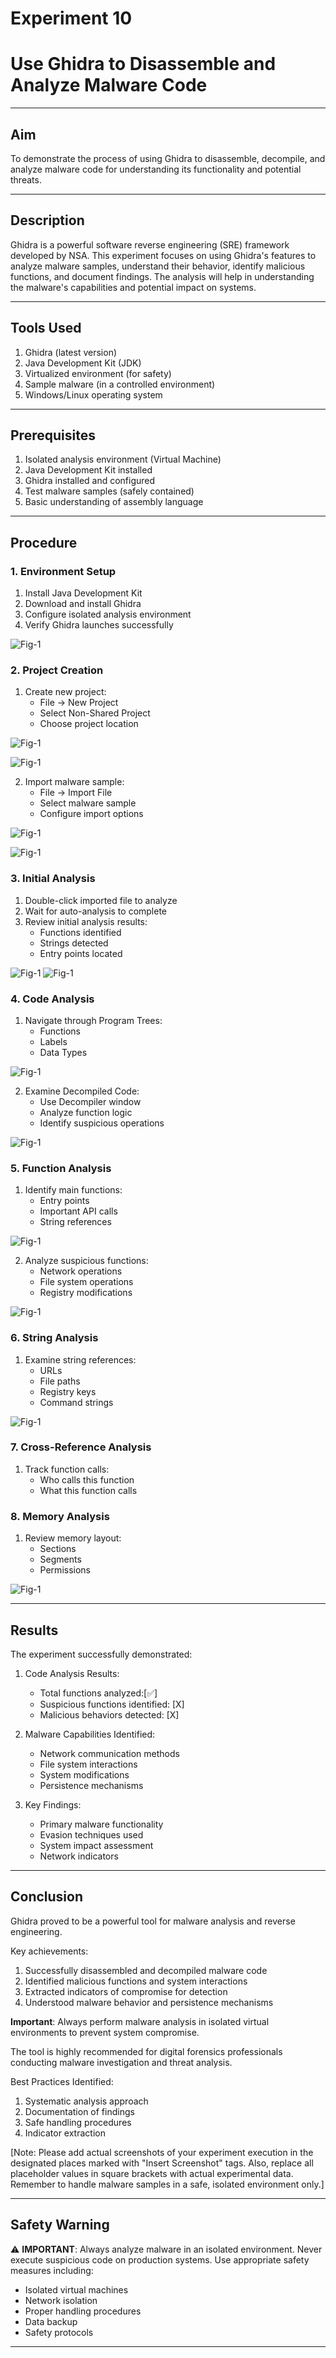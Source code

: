 # Experiment 10
# Use Ghidra to Disassemble and Analyze Malware Code

---
## Aim
To demonstrate the process of using Ghidra to disassemble, decompile, and analyze malware code for understanding its functionality and potential threats.

---
## Description
Ghidra is a powerful software reverse engineering (SRE) framework developed by NSA. This experiment focuses on using Ghidra's features to analyze malware samples, understand their behavior, identify malicious functions, and document findings. The analysis will help in understanding the malware's capabilities and potential impact on systems.

---
## Tools Used
1. Ghidra (latest version)
2. Java Development Kit (JDK)
3. Virtualized environment (for safety)
4. Sample malware (in a controlled environment)
5. Windows/Linux operating system

---
## Prerequisites
1. Isolated analysis environment (Virtual Machine)
2. Java Development Kit installed
3. Ghidra installed and configured
4. Test malware samples (safely contained)
5. Basic understanding of assembly language

---
## Procedure

### 1. Environment Setup
1. Install Java Development Kit
2. Download and install Ghidra
3. Configure isolated analysis environment
4. Verify Ghidra launches successfully

<!-- [Insert Screenshot: Place screenshot of Ghidra's initial launch screen] -->
![Fig-1](https://github.com/saravanakannana/digital-forensics-experiments-2025/blob/2d5c3d838948fdcebdc7297430124e39ec68b082/img/df%20exp%2010%20(1).png)

### 2. Project Creation
1. Create new project:
   - File → New Project
   - Select Non-Shared Project
   - Choose project location
   
<!-- [Insert Screenshot: Place screenshot of project creation] -->
![Fig-1](https://github.com/saravanakannana/digital-forensics-experiments-2025/blob/2d5c3d838948fdcebdc7297430124e39ec68b082/img/df%20exp%2010%20(2).png)

![Fig-1](https://github.com/saravanakannana/digital-forensics-experiments-2025/blob/2d5c3d838948fdcebdc7297430124e39ec68b082/img/df%20exp%2010%20(3).png)

2. Import malware sample:
   - File → Import File
   - Select malware sample
   - Configure import options
   
<!-- [Insert Screenshot: Place screenshot showing import process] -->
![Fig-1](https://github.com/saravanakannana/digital-forensics-experiments-2025/blob/2d5c3d838948fdcebdc7297430124e39ec68b082/img/df%20exp%2010%20(4).png)

![Fig-1](https://github.com/saravanakannana/digital-forensics-experiments-2025/blob/2d5c3d838948fdcebdc7297430124e39ec68b082/img/df%20exp%2010%20(5).png)

### 3. Initial Analysis
1. Double-click imported file to analyze
2. Wait for auto-analysis to complete
3. Review initial analysis results:
   - Functions identified
   - Strings detected
   - Entry points located
   
<!-- [Insert Screenshot: Place screenshot of auto-analysis results] -->
![Fig-1](https://github.com/saravanakannana/digital-forensics-experiments-2025/blob/2d5c3d838948fdcebdc7297430124e39ec68b082/img/df%20exp%2010%20(6).png)
![Fig-1](https://github.com/saravanakannana/digital-forensics-experiments-2025/blob/2d5c3d838948fdcebdc7297430124e39ec68b082/img/df%20exp%2010%20(7).png)

### 4. Code Analysis
1. Navigate through Program Trees:
   - Functions
   - Labels
   - Data Types
   
<!-- [Insert Screenshot: Place screenshot of program structure] -->
![Fig-1](https://github.com/saravanakannana/digital-forensics-experiments-2025/blob/2d5c3d838948fdcebdc7297430124e39ec68b082/img/df%20exp%2010%20(8).png)

2. Examine Decompiled Code:
   - Use Decompiler window
   - Analyze function logic
   - Identify suspicious operations
   
<!-- [Insert Screenshot: Place screenshot of decompiled code view] -->
![Fig-1](https://github.com/saravanakannana/digital-forensics-experiments-2025/blob/2d5c3d838948fdcebdc7297430124e39ec68b082/img/df%20exp%2010%20(9).png)

### 5. Function Analysis
1. Identify main functions:
   - Entry points
   - Important API calls
   - String references
   
<!-- [Insert Screenshot: Place screenshot showing important functions] -->
![Fig-1](https://github.com/saravanakannana/digital-forensics-experiments-2025/blob/2d5c3d838948fdcebdc7297430124e39ec68b082/img/df%20exp%2010%20(10).png)

2. Analyze suspicious functions:
   - Network operations
   - File system operations
   - Registry modifications
   
<!-- [Insert Screenshot: Place screenshot of suspicious function analysis] -->
![Fig-1](https://github.com/saravanakannana/digital-forensics-experiments-2025/blob/2d5c3d838948fdcebdc7297430124e39ec68b082/img/df%20exp%2010%20(11).png)

### 6. String Analysis
1. Examine string references:
   - URLs
   - File paths
   - Registry keys
   - Command strings
   
<!-- [Insert Screenshot: Place screenshot of string analysis] -->
![Fig-1](https://github.com/saravanakannana/digital-forensics-experiments-2025/blob/2d5c3d838948fdcebdc7297430124e39ec68b082/img/df%20exp%2010%20(12).png)

### 7. Cross-Reference Analysis
1. Track function calls:
   - Who calls this function
   - What this function calls
   
### 8. Memory Analysis
1. Review memory layout:
   - Sections
   - Segments
   - Permissions
   
<!-- [Insert Screenshot: Place screenshot of memory layout] -->
![Fig-1](https://github.com/saravanakannana/digital-forensics-experiments-2025/blob/2d5c3d838948fdcebdc7297430124e39ec68b082/img/df%20exp%2010%20(13).png)

---
## Results
The experiment successfully demonstrated:

1. Code Analysis Results:
   - Total functions analyzed:[✅]
   - Suspicious functions identified: [X]
   - Malicious behaviors detected: [X]

2. Malware Capabilities Identified:
   - Network communication methods
   - File system interactions
   - System modifications
   - Persistence mechanisms

3. Key Findings:
   - Primary malware functionality
   - Evasion techniques used
   - System impact assessment
   - Network indicators

---
## Conclusion
Ghidra proved to be a powerful tool for malware analysis and reverse engineering.

Key achievements:
1. Successfully disassembled and decompiled malware code
2. Identified malicious functions and system interactions
3. Extracted indicators of compromise for detection
4. Understood malware behavior and persistence mechanisms

**Important**: Always perform malware analysis in isolated virtual environments to prevent system compromise.

The tool is highly recommended for digital forensics professionals conducting malware investigation and threat analysis.

Best Practices Identified:
1. Systematic analysis approach
2. Documentation of findings
3. Safe handling procedures
4. Indicator extraction

[Note: Please add actual screenshots of your experiment execution in the designated places marked with "Insert Screenshot" tags. Also, replace all placeholder values in square brackets with actual experimental data. Remember to handle malware samples in a safe, isolated environment only.]

---
## Safety Warning
⚠️ **IMPORTANT**: Always analyze malware in an isolated environment. Never execute suspicious code on production systems. Use appropriate safety measures including:
- Isolated virtual machines
- Network isolation
- Proper handling procedures
- Data backup
- Safety protocols

---
